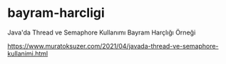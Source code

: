 # bayram-harcligi
Java'da Thread ve Semaphore Kullanımı Bayram Harçlığı Örneği


https://www.muratoksuzer.com/2021/04/javada-thread-ve-semaphore-kullanimi.html
